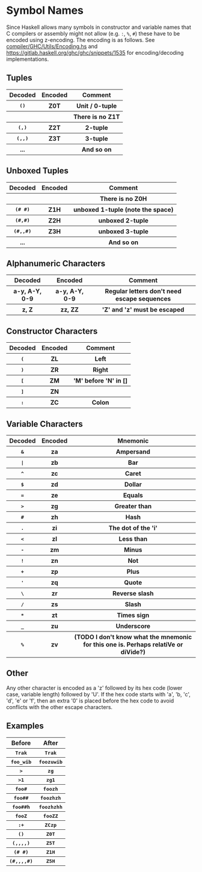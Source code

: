 # Symbol Names


Since Haskell allows many symbols in constructor and variable names that C compilers or assembly might not allow (e.g. `:`, `%`, `#`) these have to be encoded using z-encoding.  The encoding is as follows.  See [compiler/GHC/Utils/Encoding.hs](https://gitlab.haskell.org/ghc/ghc/blob/master/compiler/GHC/Utils/Encoding.hs) and https://gitlab.haskell.org/ghc/ghc/snippets/1535 for encoding/decoding implementations.

## Tuples

<table><tr><th> Decoded </th>
<th> Encoded </th>
<th> Comment 
</th></tr>
<tr><th> <tt>()</tt>  </th>
<th> Z0T     </th>
<th> Unit / 0-tuple 
</th></tr>
<tr><th>         </th>
<th>         </th>
<th> There is no Z1T 
</th></tr>
<tr><th> <tt>(,)</tt> </th>
<th> Z2T </th>
<th> 2-tuple 
</th></tr>
<tr><th> <tt>(,,)</tt> </th>
<th> Z3T </th>
<th> 3-tuple 
</th></tr>
<tr><th> ... </th>
<th> </th>
<th> And so on 
</th></tr></table>

## Unboxed Tuples

<table><tr><th> Decoded </th>
<th> Encoded </th>
<th> Comment 
</th></tr>
<tr><th>         </th>
<th>         </th>
<th> There is no Z0H 
</th></tr>
<tr><th> <tt>(# #)</tt> </th>
<th> Z1H  </th>
<th> unboxed 1-tuple (note the space) 
</th></tr>
<tr><th> <tt>(#,#)</tt> </th>
<th> Z2H  </th>
<th> unboxed 2-tuple 
</th></tr>
<tr><th> <tt>(#,,#)</tt> </th>
<th> Z3H  </th>
<th> unboxed 3-tuple 
</th></tr>
<tr><th> ... </th>
<th> </th>
<th> And so on 
</th></tr></table>

## Alphanumeric Characters

<table><tr><th> Decoded </th>
<th> Encoded </th>
<th> Comment 
</th></tr>
<tr><th> a-y, A-Y, 0-9 </th>
<th> a-y, A-Y, 0-9 </th>
<th> Regular letters don&apos;t need escape sequences 
</th></tr>
<tr><th> z, Z </th>
<th> zz, ZZ </th>
<th> &apos;Z&apos; and &apos;z&apos; must be escaped 
</th></tr></table>


## Constructor Characters


<table><tr><th> Decoded </th>
<th> Encoded </th>
<th> Comment 
</th></tr>
<tr><th> <tt>(</tt> </th>
<th> ZL </th>
<th> Left 
</th></tr>
<tr><th> <tt>)</tt> </th>
<th> ZR </th>
<th> Right 
</th></tr>
<tr><th> <tt>[</tt> </th>
<th> ZM </th>
<th> &apos;M&apos; before &apos;N&apos; in [] 
</th></tr>
<tr><th> <tt>]</tt> </th>
<th> ZN </th>
<th> 
</th></tr>
<tr><th> <tt>:</tt> </th>
<th> ZC </th>
<th> Colon 
</th></tr></table>

## Variable Characters

<table><tr><th> Decoded </th>
<th> Encoded </th>
<th> Mnemonic 
</th></tr>
<tr><th> <tt>&</tt> </th>
<th> za </th>
<th> Ampersand 
</th></tr>
<tr><th> <tt>|</tt> </th>
<th> zb </th>
<th> Bar 
</th></tr>
<tr><th> <tt>^</tt> </th>
<th> zc </th>
<th> Caret 
</th></tr>
<tr><th> <tt>$</tt> </th>
<th> zd </th>
<th> Dollar 
</th></tr>
<tr><th> <tt>=</tt> </th>
<th> ze </th>
<th> Equals 
</th></tr>
<tr><th> <tt>></tt> </th>
<th> zg </th>
<th> Greater than 
</th></tr>
<tr><th> <tt>#</tt> </th>
<th> zh </th>
<th> Hash 
</th></tr>
<tr><th> <tt>.</tt> </th>
<th> zi </th>
<th> The dot of the &apos;i&apos; 
</th></tr>
<tr><th> <tt><</tt> </th>
<th> zl </th>
<th> Less than 
</th></tr>
<tr><th> <tt>-</tt> </th>
<th> zm </th>
<th> Minus 
</th></tr>
<tr><th> <tt>!</tt> </th>
<th> zn </th>
<th> Not 
</th></tr>
<tr><th> <tt>+</tt> </th>
<th> zp </th>
<th> Plus 
</th></tr>
<tr><th> <tt>'</tt> </th>
<th> zq </th>
<th> Quote 
</th></tr>
<tr><th> <tt>\</tt> </th>
<th> zr </th>
<th> Reverse slash 
</th></tr>
<tr><th> <tt>/</tt> </th>
<th> zs </th>
<th> Slash 
</th></tr>
<tr><th> <tt>*</tt> </th>
<th> zt </th>
<th> Times sign 
</th></tr>
<tr><th> <tt>_</tt> </th>
<th> zu </th>
<th> Underscore 
</th></tr>
<tr><th> <tt>%</tt> </th>
<th> zv </th>
<th> (TODO I don&apos;t know what the mnemonic for this one is. Perhaps relatiVe or diVide?) 
</th></tr></table>


## Other


Any other character is encoded as a 'z' followed by its hex code (lower case, variable length) followed by 'U'.  If the hex code starts with 'a', 'b, 'c', 'd', 'e' or 'f', then an extra '0' is placed before the hex code to avoid conflicts with the other escape characters.

## Examples

<table><tr><th> Before       </th>
<th> After 
</th></tr>
<tr><th> <tt>Trak</tt>      </th>
<th> <tt>Trak</tt> 
</th></tr>
<tr><th> <tt>foo_wib</tt> </th>
<th> <tt>foozuwib</tt> 
</th></tr>
<tr><th> <tt>></tt>          </th>
<th> <tt>zg</tt> 
</th></tr>
<tr><th> <tt>>1</tt>        </th>
<th> <tt>zg1</tt> 
</th></tr>
<tr><th> <tt>foo#</tt>     </th>
<th> <tt>foozh</tt> 
</th></tr>
<tr><th> <tt>foo##</tt>   </th>
<th> <tt>foozhzh</tt> 
</th></tr>
<tr><th> <tt>foo##h</tt> </th>
<th> <tt>foozhzhh</tt> 
</th></tr>
<tr><th> <tt>fooZ</tt>     </th>
<th> <tt>fooZZ</tt> 
</th></tr>
<tr><th> <tt>:+</tt>        </th>
<th> <tt>ZCzp</tt> 
</th></tr>
<tr><th> <tt>()</tt>          </th>
<th> <tt>Z0T</tt> 
</th></tr>
<tr><th> <tt>(,,,,)</tt>      </th>
<th> <tt>Z5T</tt> 
</th></tr>
<tr><th> <tt>(# #)</tt>     </th>
<th> <tt>Z1H</tt> 
</th></tr>
<tr><th> <tt>(#,,,,#)</tt>  </th>
<th> <tt>Z5H</tt> 
</th></tr></table>
